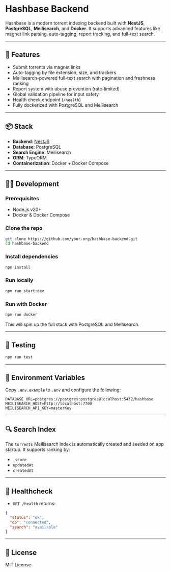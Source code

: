 # Hashbase Backend

Hashbase is a modern torrent indexing backend built with **NestJS**, **PostgreSQL**, **Meilisearch**, and **Docker**. It supports advanced features like magnet link parsing, auto-tagging, report tracking, and full-text search.

---

## 🚀 Features

- Submit torrents via magnet links
- Auto-tagging by file extension, size, and trackers
- Meilisearch-powered full-text search with pagination and freshness ranking
- Report system with abuse prevention (rate-limited)
- Global validation pipeline for input safety
- Health check endpoint (`/health`)
- Fully dockerized with PostgreSQL and Meilisearch

---

## 📦 Stack

- **Backend**: [NestJS](https://nestjs.com/)
- **Database**: PostgreSQL
- **Search Engine**: Meilisearch
- **ORM**: TypeORM
- **Containerization**: Docker + Docker Compose

---

## 🧑‍💻 Development

### Prerequisites

- Node.js v20+
- Docker & Docker Compose

### Clone the repo

```bash
git clone https://github.com/your-org/hashbase-backend.git
cd hashbase-backend
```

### Install dependencies

```bash
npm install
```

### Run locally

```bash
npm run start:dev
```

### Run with Docker

```bash
npm run docker
```

This will spin up the full stack with PostgreSQL and Meilisearch.

---

## 🧪 Testing

```bash
npm run test
```

---

## 📌 Environment Variables

Copy `.env.example` to `.env` and configure the following:

```
DATABASE_URL=postgres://postgres:postgres@localhost:5432/hashbase
MEILISEARCH_HOST=http://localhost:7700
MEILISEARCH_API_KEY=masterKey
```

---

## 🔍 Search Index

The `torrents` Meilisearch index is automatically created and seeded on app startup. It supports ranking by:

- `_score`
- `updatedAt`
- `createdAt`

---

## 🏥 Healthcheck

- `GET /health` returns:

```json
{
  "status": "ok",
  "db": "connected",
  "search": "available"
}
```

---

## 📄 License

MIT License